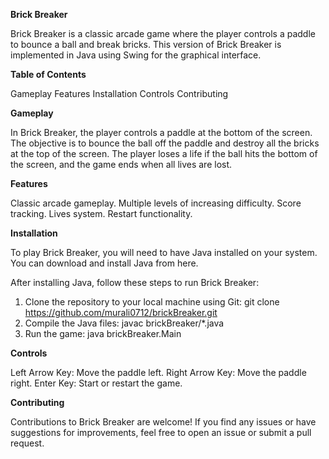 
**Brick Breaker**

Brick Breaker is a classic arcade game where the player controls a paddle to bounce a ball and break bricks. This version of Brick Breaker is implemented in Java using Swing for the graphical interface.

**Table of Contents**

Gameplay
Features
Installation
Controls
Contributing

**Gameplay**

In Brick Breaker, the player controls a paddle at the bottom of the screen. The objective is to bounce the ball off the paddle and destroy all the bricks at the top of the screen. The player loses a life if the ball hits the bottom of the screen, and the game ends when all lives are lost.

**Features**

Classic arcade gameplay.
Multiple levels of increasing difficulty.
Score tracking.
Lives system.
Restart functionality.

**Installation**

To play Brick Breaker, you will need to have Java installed on your system. You can download and install Java from here.

After installing Java, follow these steps to run Brick Breaker:
1) Clone the repository to your local machine using Git:
git clone https://github.com/murali0712/brickBreaker.git
2) Compile the Java files:
  javac brickBreaker/*.java
3) Run the game:
 java brickBreaker.Main

**Controls**

Left Arrow Key: Move the paddle left.
Right Arrow Key: Move the paddle right.
Enter Key: Start or restart the game.

**Contributing**

Contributions to Brick Breaker are welcome! If you find any issues or have suggestions for improvements, feel free to open an issue or submit a pull request.
